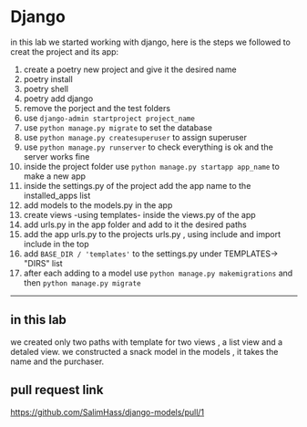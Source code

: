 # Django 
in this lab we started working with django, here is the steps we followed to creat the project and its app:

1. create a poetry new project and give it the desired name
2. poetry install 
3. poetry shell
4. poetry add django 
5. remove the porject and the test folders
6. use `django-admin startproject project_name`
7. use `python manage.py migrate` to set the database
8. use `python manage.py createsuperuser` to assign superuser
9. use `python manage.py runserver` to check everything is ok and the server works fine
10. inside the project folder use `python manage.py startapp app_name` to make a new app
11. inside the settings.py of the project add the app name to the installed_apps list
12. add models to the models.py in the app
13. create views -using templates- inside the views.py of the app
14. add urls.py in the app folder and add to it the desired paths
15. add the app urls.py to the projects urls.py , using include and import include in the top
16. add `BASE_DIR / 'templates'` to the settings.py under TEMPLATES-> "DIRS" list
17. after each adding to a model use `python manage.py makemigrations` and then `python manage.py migrate`
-----
## in this lab
we created only two paths  with template for two views , a list view and a detaled view. we constructed a snack model in the models , it takes the name and the purchaser.

## pull request link 
https://github.com/SalimHass/django-models/pull/1

